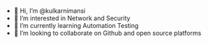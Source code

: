 - 👋 Hi, I’m @kulkarnimansi
- 👀 I’m interested in Network and Security 
- 🌱 I’m currently learning Automation Testing
- 💞️ I’m looking to collaborate on Github and open source platforms
